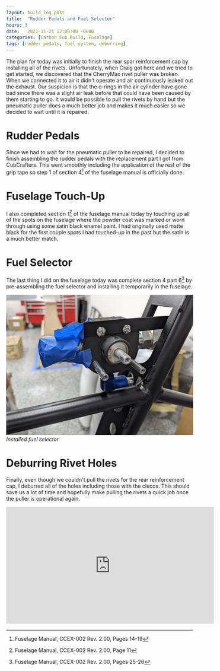```yaml
---
layout: build_log_post
title:  "Rudder Pedals and Fuel Selector"
hours: 3
date:   2021-11-21 12:00:00 -0600
categories: [Carbon Cub Build, Fuselage]
tags: [rudder pedals, fuel system, deburring]
---
```


The plan for today was initially to finish the rear spar reinforcement cap by installing all of the rivets. Unfortunately, when Craig got here and we tried to get started, we discovered that the CherryMax rivet puller was broken. When we connected it to air it didn't operate and air continuously leaked out the exhaust. Our suspicion is that the o-rings in the air cylinder have gone bad since there was a slight air leak before that could have been caused by them starting to go. It would be possible to pull the rivets by hand but the pneumatic puller does a much better job and makes it much easier so we decided to wait until it is repaired.

# Rudder Pedals

Since we had to wait for the pneumatic puller to be repaired, I decided to finish assembling the rudder pedals with the replacement part I got from CubCrafters. This went smoothly including the application of the rest of the grip tape so step 1 of section 4[^section-4-step-1-ref] of the fuselage manual is officially done.

# Fuselage Touch-Up

I also completed section 1[^section-1-ref] of the fuselage manual today by touching up all of the spots on the fuselage where the powder coat was marked or worn through using some satin black enamel paint. I had originally used matte black for the first couple spots I had touched-up in the past but the satin is a much better match.

# Fuel Selector

The last thing I did on the fuselage today was complete section 4 part 6[^section-4-step-6-ref] by pre-assembling the fuel selector and installing it temporarily in the fuselage.

![Desktop View](/assets/img/posts/2021/2021-11-21-rudder-pedals-and-fuel-selector/fuel_selector.png)
_Installed fuel selector_

# Deburring Rivet Holes

Finally, even though we couldn't pull the rivets for the rear reinforcement cap, I deburred all of the holes including those with the clecos. This should save us a lot of time and hopefully make pulling the rivets a quick job once the puller is operational again.

<iframe width="560" height="315" src="https://www.youtube.com/embed/Bt6DIyZ6c0g" title="YouTube video player" frameborder="0" allow="accelerometer; autoplay; clipboard-write; encrypted-media; gyroscope; picture-in-picture" allowfullscreen></iframe>

[^section-1-ref]: Fuselage Manual, CCEX-002 Rev. 2.00, Page 11
[^section-4-step-1-ref]: Fuselage Manual, CCEX-002 Rev. 2.00, Pages 14-19
[^section-4-step-6-ref]: Fuselage Manual, CCEX-002 Rev. 2.00, Pages 25-26